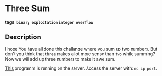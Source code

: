 # Three Sum

#### tags: `binary exploitation` `integer overflow`

## Description

I hope You have all done [this](https://play.picoctf.org/events/72/challenges/challenge/382) challange where you sum up two numbers. But don't you think that `three` makes a lot more sense than `two` while summing? Now we will add up three numbers to make it awe sum.

[This](chal) programm is running on the server. Access the server with: `nc ip port`.